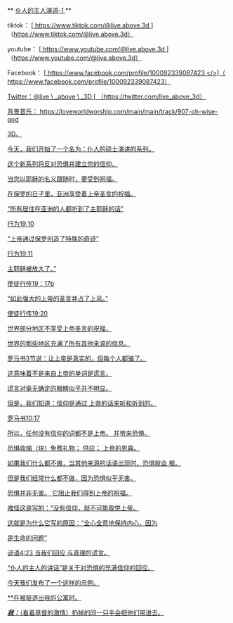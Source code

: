 ** <u>仆人的主人演讲-1 </u> **

tiktok：
[<u> https://www.tiktok.com/@live.above.3d </u>] （https://www.tiktok.com/@live.above.3d）

youtube：
[<u> https://www.youtube.com/@live.above.3d </u> ]（https://www.youtube.com/@live.above.3d）

Facebook：
[<u> https://www.facebook.com/profile/100092339087423 </>]（ https://www.facebook.com/profile/100092339087423）

Twitter：@live \ _above \ _3D
[<u> （https://twitter.com/live_above_3d）

背景音乐：
<https://loveworldworship.com/main/main/track/907-oh-wise-god>

3D。

今天，我们开始了一个名为：仆人的硕士演讲的系列。

这个新系列将反对恐惧并建立您的信仰。

当您以耶稣的名义跟随时，要受到祝福。

在保罗的日子里，亚洲享受着上帝圣言的祝福。

“所有居住在亚洲的人都听到了主耶稣的话”

行为19:10

“上帝通过保罗创造了特殊的奇迹”

行为19:11

主耶稣被放大了。”

使徒行传19：17b

“如此强大的上帝的圣言并占了上风。”

使徒行传19:20

世界部分地区不享受上帝圣言的祝福。

世界的那些地区充满了所有其他来源的信息。

罗马书3节说：让上帝是真实的，但每个人都骗了。

这意味着不是来自上帝的单词是谎言。

谎言对毫无确定的眼睛似乎并不明显。

但是，我们知道：信仰是通过
上帝的话来听和听到的。

罗马书10:17

所以，任何没有信仰的词都不是上帝。 并带来恐惧。

恐惧收缩（块）免费礼物； 供应； 上帝的恩典。

如果我们什么都不做，当其他来源的话语出现时，恐惧就会
根。

但是我们经常什么都不做，因为恐惧似乎无害。

恐惧并非无害。 它阻止我们得到上帝的祝福。

难怪这是写的：“没有信仰，就不可能取悦上帝。

这就是为什么它写的原因：“全心全意地保持内心，因为

是生命的问题”

谚语4:23
当我们回应 与真理的谎言。

“仆人的主人的讲话”是关于对恐惧的充满信仰的回应。

今天我们发布了一个这样的示例。

**在被驱逐出我的公寓时。

***我：***（看着基督的激情）扔掉的同一只手会把他们带进去。


